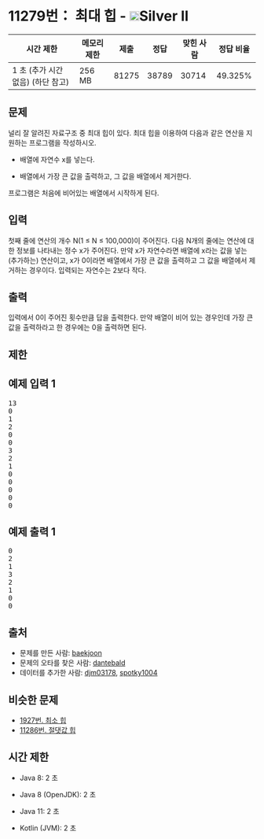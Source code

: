 # 11279번： 최대 힙 - <img src="https://static.solved.ac/tier_small/9.svg" style="height:20px" />Silver II


| 시간 제한 | 메모리 제한 | 제출 | 정답 | 맞힌 사람 | 정답 비율 |
| --- | --- | --- | --- | --- | --- |
| 1 초 (추가 시간 없음)  (하단 참고) | 256 MB | 81275 | 38789 | 30714 | 49.325% |


## 문제


널리 잘 알려진 자료구조 중 최대 힙이 있다. 최대 힙을 이용하여 다음과 같은 연산을 지원하는 프로그램을 작성하시오.

- 배열에 자연수 x를 넣는다.

- 배열에서 가장 큰 값을 출력하고, 그 값을 배열에서 제거한다.

프로그램은 처음에 비어있는 배열에서 시작하게 된다.



## 입력


첫째 줄에 연산의 개수 N(1 ≤ N ≤ 100,000)이 주어진다. 다음 N개의 줄에는 연산에 대한 정보를 나타내는 정수 x가 주어진다. 만약 x가 자연수라면 배열에 x라는 값을 넣는(추가하는) 연산이고, x가 0이라면 배열에서 가장 큰 값을 출력하고 그 값을 배열에서 제거하는 경우이다. 입력되는 자연수는 2보다 작다.



## 출력


입력에서 0이 주어진 횟수만큼 답을 출력한다. 만약 배열이 비어 있는 경우인데 가장 큰 값을 출력하라고 한 경우에는 0을 출력하면 된다.




## 제한




## 예제 입력 1


<pre>13
0
1
2
0
0
3
2
1
0
0
0
0
0
</pre>


## 예제 출력 1


<pre>0
2
1
3
2
1
0
0
</pre>






## 출처


- 문제를 만든 사람: [baekjoon](/user/baekjoon)
- 문제의 오타를 찾은 사람: [dantebald](/user/dantebald)
- 데이터를 추가한 사람: [djm03178](/user/djm03178), [spotky1004](/user/spotky1004)



## 비슷한 문제


- [1927번. 최소 힙](/problem/1927)
- [11286번. 절댓값 힙](/problem/11286)



## 시간 제한


- Java 8: 2 초

- Java 8 (OpenJDK): 2 초

- Java 11: 2 초

- Kotlin (JVM): 2 초





